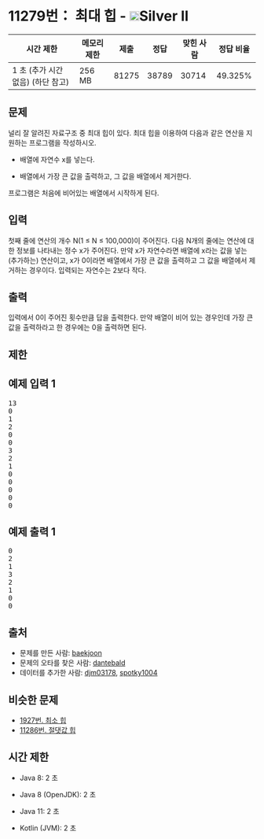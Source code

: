 # 11279번： 최대 힙 - <img src="https://static.solved.ac/tier_small/9.svg" style="height:20px" />Silver II


| 시간 제한 | 메모리 제한 | 제출 | 정답 | 맞힌 사람 | 정답 비율 |
| --- | --- | --- | --- | --- | --- |
| 1 초 (추가 시간 없음)  (하단 참고) | 256 MB | 81275 | 38789 | 30714 | 49.325% |


## 문제


널리 잘 알려진 자료구조 중 최대 힙이 있다. 최대 힙을 이용하여 다음과 같은 연산을 지원하는 프로그램을 작성하시오.

- 배열에 자연수 x를 넣는다.

- 배열에서 가장 큰 값을 출력하고, 그 값을 배열에서 제거한다.

프로그램은 처음에 비어있는 배열에서 시작하게 된다.



## 입력


첫째 줄에 연산의 개수 N(1 ≤ N ≤ 100,000)이 주어진다. 다음 N개의 줄에는 연산에 대한 정보를 나타내는 정수 x가 주어진다. 만약 x가 자연수라면 배열에 x라는 값을 넣는(추가하는) 연산이고, x가 0이라면 배열에서 가장 큰 값을 출력하고 그 값을 배열에서 제거하는 경우이다. 입력되는 자연수는 2보다 작다.



## 출력


입력에서 0이 주어진 횟수만큼 답을 출력한다. 만약 배열이 비어 있는 경우인데 가장 큰 값을 출력하라고 한 경우에는 0을 출력하면 된다.




## 제한




## 예제 입력 1


<pre>13
0
1
2
0
0
3
2
1
0
0
0
0
0
</pre>


## 예제 출력 1


<pre>0
2
1
3
2
1
0
0
</pre>






## 출처


- 문제를 만든 사람: [baekjoon](/user/baekjoon)
- 문제의 오타를 찾은 사람: [dantebald](/user/dantebald)
- 데이터를 추가한 사람: [djm03178](/user/djm03178), [spotky1004](/user/spotky1004)



## 비슷한 문제


- [1927번. 최소 힙](/problem/1927)
- [11286번. 절댓값 힙](/problem/11286)



## 시간 제한


- Java 8: 2 초

- Java 8 (OpenJDK): 2 초

- Java 11: 2 초

- Kotlin (JVM): 2 초





